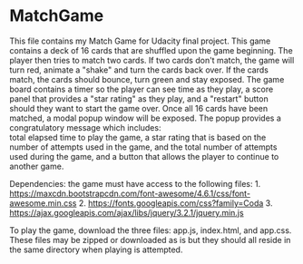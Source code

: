 # MatchGame
This file contains my Match Game for Udacity final project.
This game contains a deck of 16 cards that are shuffled upon the game beginning.  The player then tries to match two cards.
If two cards don't match, the game will turn red, animate a "shake" and turn the cards back over.  If the cards match, the cards should bounce, turn green and stay exposed.  The game board contains a timer so the player can see time as they play, a score panel that
provides a "star rating" as they play, and a "restart" button should they want to start the game over.
Once all 16 cards have been matched, a modal popup window  will be exposed.  The popup provides a congratulatory message which includes:  
total elapsed time to play the game, a star rating that is based on the number of attempts used in the game, and the total number of attempts used during the game, and a button that allows the player to continue to another game.

Dependencies:  the game must have access to the following files:
    1.  https://maxcdn.bootstrapcdn.com/font-awesome/4.6.1/css/font-awesome.min.css
    2.  https://fonts.googleapis.com/css?family=Coda
    3.  https://ajax.googleapis.com/ajax/libs/jquery/3.2.1/jquery.min.js
    
 To play the game, download the three files: app.js, index.html, and app.css.  These files may be zipped or downloaded as is but they should all reside in the same directory when playing is attempted.
